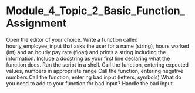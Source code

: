 # Module_4_Topic_2_Basic_Function_Assignment
Open the editor of your choice. Write a function called hourly_employee_input that asks the user for a name (string), hours worked (int) and an hourly pay rate (float) and prints a string including the information. Include a docstring as your first line declaring what the function does.      Run the script in a shell.     Call the function, entering expected values, numbers in appropriate range     Call the function, entering negative numbers     Call the function, entering bad input (letters, symbols)     What do you need to add to your function for bad input? Handle the bad input
